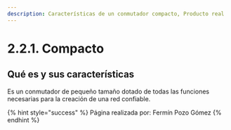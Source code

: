 ```yaml
---
description: Características de un conmutador compacto, Producto real
---
```


# 2.2.1. Compacto

## Qué es y sus características

Es un conmutador de pequeño tamaño dotado de todas las funciones necesarias para la creación de una red confiable.

{% hint style="success" %}
Página realizada por: Fermín Pozo Gómez
{% endhint %}
